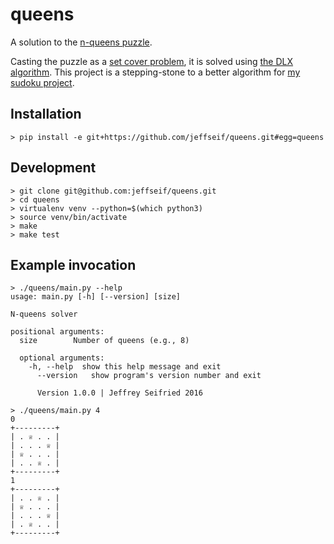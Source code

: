 # queens

A solution to the [n-queens puzzle](https://en.wikipedia.org/wiki/Eight_queens_puzzle).

Casting the puzzle as a [set cover problem](https://en.wikipedia.org/wiki/Set_cover_problem), it is solved using [the DLX algorithm](http://arxiv.org/abs/cs/0011047v1).
This project is a stepping-stone to a better algorithm for [my sudoku project](http://github.com/jeffseif/sudoku).

## Installation

    > pip install -e git+https://github.com/jeffseif/queens.git#egg=queens

## Development

    > git clone git@github.com:jeffseif/queens.git
    > cd queens
    > virtualenv venv --python=$(which python3)
    > source venv/bin/activate
    > make
    > make test

## Example invocation

    > ./queens/main.py --help
    usage: main.py [-h] [--version] [size]

    N-queens solver

    positional arguments:
      size        Number of queens (e.g., 8)

      optional arguments:
        -h, --help  show this help message and exit
          --version   show program's version number and exit

          Version 1.0.0 | Jeffrey Seifried 2016

    > ./queens/main.py 4
    0
    +---------+
    | . ♕ . . |
    | . . . ♕ |
    | ♕ . . . |
    | . . ♕ . |
    +---------+
    1
    +---------+
    | . . ♕ . |
    | ♕ . . . |
    | . . . ♕ |
    | . ♕ . . |
    +---------+
